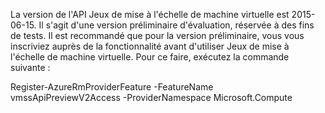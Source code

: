 La version de l'API Jeux de mise à l'échelle de machine virtuelle est 2015-06-15. Il s'agit d'une version préliminaire d'évaluation, réservée à des fins de tests. Il est recommandé que pour la version préliminaire, vous vous inscriviez auprès de la fonctionnalité avant d'utiliser Jeux de mise à l'échelle de machine virtuelle. Pour ce faire, exécutez la commande suivante :

  Register-AzureRmProviderFeature -FeatureName vmssApiPreviewV2Access -ProviderNamespace Microsoft.Compute

<!---HONumber=AcomDC_1203_2015-->